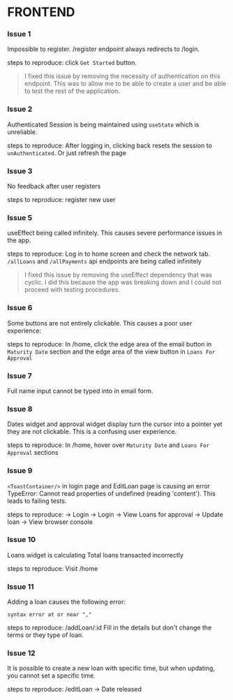 # FRONTEND
### Issue 1
Impossible to register. /register endpoint always redirects to /login.

steps to reproduce:
click `Get Started` button.

> I fixed this issue by removing the necessity of authentication on this endpoint. This was to allow me to be able to create a user and be able to test the rest of the application.

### Issue 2
Authenticated Session is being maintained using `useState` which is unreliable.

steps to reproduce:
After logging in, clicking back resets the session to `unAuthenticated`. Or just refresh the page

### Issue 3
No feedback after user registers

steps to reproduce:
register new user

### Issue 5
useEffect being called infinitely. This causes severe performance issues in the app.

steps to reproduce:
Log in to home screen and check the network tab. `/allLoans` and `/allPayments` api endpoints are being called infinitely

> I fixed this issue by removing the useEffect dependency that was cyclic. I did this because the app was breaking down and I could not proceed with testing procedures.

### Issue 6
Some buttons are not entirely clickable. This causes a poor user experience:

steps to reproduce:
In /home, click the edge area of the email button in `Maturity Date` section and the edge area of the view button in `Loans For Approval`

### Issue 7
Full name input cannot be typed into in email form.

### Issue 8
Dates widget and approval widget display turn the cursor into a pointer yet they are not clickable. This is a confusing user experience.

steps to reproduce:
In /home, hover over `Maturity Date` and `Loans For Approval` sections 

### Issue 9
`<ToastContainer/>` in login page and EditLoan page is causing an error TypeError: Cannot read properties of undefined (reading 'content'). This leads to failing tests.

steps to reproduce:
-> Login
-> Login -> View Loans for approval -> Update loan -> View browser console

### Issue 10
Loans widget is calculating Total loans transacted incorrectly

steps to reproduce:
Visit /home

### Issue 11
Adding a loan causes the following error: 

```
syntax error at or near ","
```

steps to reproduce:
/addLoan/:id
Fill in the details but don't change the terms or they type of loan.

### Issue 12
It is possible to create a new loan with specific time, but when updating, you cannot set a specific time.

steps to reproduce:
/editLoan -> Date released